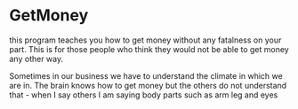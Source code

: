 # GetMoney
this program teaches you how to get money without any fatalness on your part. 
This is for those people who think they would not be able to get money any other way. 

Sometimes in our business we have to understand the climate in which we are in. 
The brain knows how to get money but the others do not understand that - when I say others I am saying body parts such as arm leg and eyes
